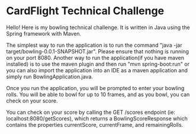# CardFlight Technical Challenge

Hello!
Here is my bowling technical challenge.
It is written in Java using the Spring framework with Maven.

The simplest way to run the application is to run the command "java -jar target/bowling-0.0.1-SNAPSHOT.jar". Please ensure that nothing is running on your port 8080.
Another way to run the application(if you have maven installed) is to use the maven plugin and then run "mvn spring-boot:run" or you can also import the application into an IDE as a maven application and simply run BowlingApplication.java.

Once you run the application, you will be prompted to enter your bowling rolls. 
You will be able to bowl for up to 10 frames, and as you bowl, you can check on your score.

You can check on your score by calling the GET /scores endpoint (ie: localhost:8080/getScores), which returns a BowlingScoreResponse which contains the properties currentScore, currentFrame, and remainingRolls.
